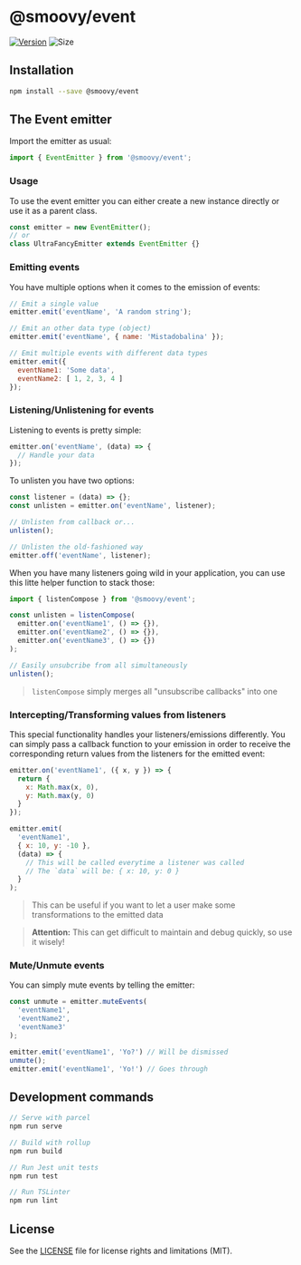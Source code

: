 # @smoovy/event
[![Version](https://flat.badgen.net/npm/v/@smoovy/event)](https://www.npmjs.com/package/@smoovy/event) ![Size](https://flat.badgen.net/bundlephobia/minzip/@smoovy/event)


## Installation
```sh
npm install --save @smoovy/event
```

## The Event emitter
Import the emitter as usual:
```js
import { EventEmitter } from '@smoovy/event';
```

### Usage
To use the event emitter you can either create a new instance directly or use it as a parent class.

```js
const emitter = new EventEmitter();
// or
class UltraFancyEmitter extends EventEmitter {}
```

### Emitting events
You have multiple options when it comes to the emission of events:

```js
// Emit a single value
emitter.emit('eventName', 'A random string');

// Emit an other data type (object)
emitter.emit('eventName', { name: 'Mistadobalina' });

// Emit multiple events with different data types
emitter.emit({
  eventName1: 'Some data',
  eventName2: [ 1, 2, 3, 4 ]
});
```

### Listening/Unlistening for events
Listening to events is pretty simple:

```js
emitter.on('eventName', (data) => {
  // Handle your data
});
```

To unlisten you have two options:
```js
const listener = (data) => {};
const unlisten = emitter.on('eventName', listener);

// Unlisten from callback or...
unlisten();

// Unlisten the old-fashioned way
emitter.off('eventName', listener);
```

When you have many listeners going wild in your application, you can use this litte helper function to stack those:

```js
import { listenCompose } from '@smoovy/event';

const unlisten = listenCompose(
  emitter.on('eventName1', () => {}),
  emitter.on('eventName2', () => {}),
  emitter.on('eventName3', () => {})
);

// Easily unsubcribe from all simultaneously
unlisten();
```
> `listenCompose` simply merges all "unsubscribe callbacks" into one

### Intercepting/Transforming values from listeners
This special functionality handles your listeners/emissions differently. You can simply pass a callback function to your emission in order to receive the corresponding return values from the listeners for the emitted event:

```js
emitter.on('eventName1', ({ x, y }) => {
  return {
    x: Math.max(x, 0),
    y: Math.max(y, 0)
  }
});

emitter.emit(
  'eventName1',
  { x: 10, y: -10 },
  (data) => {
    // This will be called everytime a listener was called
    // The `data` will be: { x: 10, y: 0 }
  }
);
```
> This can be useful if you want to let a user make some transformations to the emitted data

> **Attention:** This can get difficult to maintain and debug quickly, so use it wisely!

### Mute/Unmute events
You can simply mute events by telling the emitter:

```js
const unmute = emitter.muteEvents(
  'eventName1',
  'eventName2',
  'eventName3'
);

emitter.emit('eventName1', 'Yo?') // Will be dismissed
unmute();
emitter.emit('eventName1', 'Yo!') // Goes through
```

## Development commands
```js
// Serve with parcel
npm run serve

// Build with rollup
npm run build

// Run Jest unit tests
npm run test

// Run TSLinter
npm run lint
```

## License
See the [LICENSE](../../LICENSE) file for license rights and limitations (MIT).
